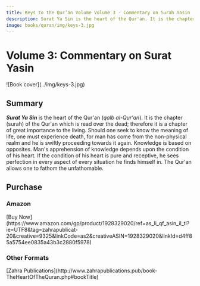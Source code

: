 ```yaml
---
title: Keys to the Qur’an Volume Volume 3 - Commentary on Surah Yasin
description: Surat Ya Sin is the heart of the Qur'an. It is the chapter of the Qur'an which is read over the dead; therefore it is a chapter of great importance to the living.
image: books/quran/img/keys-3.jpg
---
```


# Volume 3: Commentary on Surat Yasin

<div markdown="1" class="cover-image">
![Book cover](../img/keys-3.jpg)
</div>

## Summary

**_Surat Ya Sin_** is the heart of the Qur'an (_qalb al-Qur'an_). It is the chapter (surah) of the Qur'an which is read over the dead; therefore it is a chapter of great importance to the living. Should one seek to know the meaning of life, one must experience death, for man has come from the non-physical realm and he is swiftly proceeding towards it again. Knowledge is based on opposites. Man's apprehension of knowledge depends upon the condition of his heart. If the condition of his heart is pure and receptive, he sees perfection in every aspect of every situation he finds himself in. The Qur'an allows one to fathom the unfathomable.

## Purchase

### Amazon

<div markdown="3" class="purchase-link">
[Buy Now](https://www.amazon.com/gp/product/1928329020/ref=as_li_qf_asin_il_tl?ie=UTF8&tag=zahrapublicat-20&creative=9325&linkCode=as2&creativeASIN=1928329020&linkId=d4ff85a5754ee0835a43b3c2880f5978)
</div>

### Other Formats

<div markdown="3" class="purchase-link">
[Zahra Publications](http://www.zahrapublications.pub/book-TheHeartOfTheQuran.php#bookTitle)
</div>